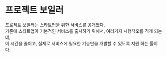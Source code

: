 # 프로젝트 보일러

프로젝트 보일러는 스타트업을 위한 서비스를 공개했다.   
기존에 스타트업이 기본적인 서비스를 출시하기 위해서, 여러가지 시행착오를 격게 되는데,  
이 시간을 줄이고, 실제로 서비스에 필요한 기능만을 개발할 수 있도록 지원 하는 툴이다.  